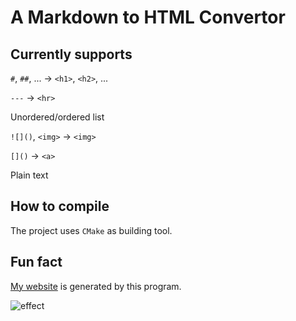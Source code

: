 # A Markdown to HTML Convertor

## Currently supports

`#`, `##`, ... -> `<h1>`, `<h2>`, ...

`---` -> `<hr>`

Unordered/ordered list

`![]()`, `<img>` -> `<img>`

`[]()` -> `<a>`

Plain text

## How to compile

The project uses `CMake` as building tool.

## Fun fact

[My website](https://zpatronus.top) is generated by this program.

![effect](docs/Screenshot%202022-08-09%20030738.png)
